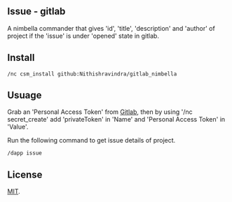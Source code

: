 ## Issue - gitlab

A nimbella commander that gives 'id', 'title', 'description' and 'author' of project if the 'issue' is under 'opened' state in gitlab. 

## Install 

```
/nc csm_install github:Nithishravindra/gitlab_nimbella
```

## Usuage

Grab an 'Personal Access Token' from [Gitlab](https://docs.gitlab.com/ee/user/profile/personal_access_tokens.html), then by using '/nc secret_create' add 'privateToken' in 'Name' and 'Personal Access Token' in 'Value'.

Run the following command to get issue details of project.
```
/dapp issue
```

## License

[MIT](LICENSE).
